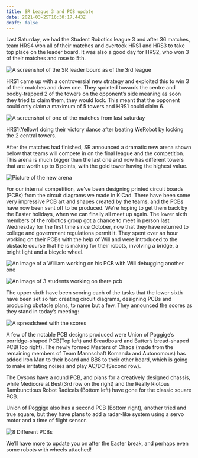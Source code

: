 ```yaml
---
title: SR League 3 and PCB update
date: 2021-03-25T16:30:17.443Z
draft: false
---
```

Last Saturday, we had the Student Robotics league 3 and after 36 matches, team HRS4 won all of their matches and overtook HRS1 and HRS3 to take top place on the leader board. It was also a good day for HRS2, who won 3 of their matches and rose to 5th.

![A screenshot of the SR leader bourd as of the 3rd league](/gallery/images/leader-bourd.png "The current leader bourd ")

HRS1 came up with a controversial new strategy and exploited this to win 3 of their matches and draw one. They sprinted towards the centre and booby-trapped 2 of the towers on the opponent’s side meaning as soon they tried to claim them, they would lock. This meant that the opponent could only claim a maximum of 5 towers and HRS1 could claim 6.

![A screenshot of one of the matches from last saturday](/gallery/images/werobots-vs-hrs1.png "HRS1 winning a match using the locking stratedgy ")

HRS1(Yellow) doing their victory dance after beating WeRobot by locking the 2 central towers.


After the matches had finished, SR announced a dramatic new arena shown below that teams will compete in on the final league and the competition. This arena is much bigger than the last one and now has different towers that are worth up to 8 points, with the gold tower having the highest value.

![Picture of the new arena](/gallery/images/arena.png "The new arena")

For our internal competition, we’ve been designing printed circuit boards (PCBs) from the circuit diagrams we made in KiCad. There have been some very impressive PCB art and shapes created by the teams, and the PCBs have now been sent off to be produced. We’re hoping to get them back by the Easter holidays, when we can finally all meet up again.
The lower sixth members of the robotics group got a chance to meet in person last Wednesday for the first time since October, now that they have returned to college and government regulations permit it. They spent over an hour working on their PCBs with the help of Will and were introduced to the obstacle course that he is making for their robots, involving a bridge, a bright light and a bicycle wheel.

![An image of a William working on his PCB with Will debugging another one](/gallery/images/will-talking-us-through-pcbs.png "Will looking through our pcb's socially distanced")

![An image of 3 students working on there pcb](/gallery/images/2-humans-and-an-alien.png "Alex, Aaron and Mathew")

The upper sixth have been scoring each of the tasks that the lower sixth have been set so far: creating circuit diagrams, designing PCBs and producing obstacle plans, to name but a few. They announced the scores as they stand in today’s meeting:

![A spreadsheet with the scores](/gallery/images/internal-comp.png "The current standings")

A few of the notable PCB designs produced were Union of Poggige’s porridge-shaped PCB(Top left) and Breadboard and Butter’s bread-shaped PCB(Top right). The newly formed Masters of Chaos (made from the remaining members of Team Mannschaft Komanda and Autonomous) has added Iron Man to their board and BB8 to their other board, which is going to make irritating noises and play AC/DC (Second row). 

The Dysons have a round PCB, and plans for a creatively designed chassis, while Mediocre at Best(3rd row on the right) and the Really Riotous Rambunctious Robot Radicals (Bottom left) have gone for the classic square PCB. 

Union of Poggige also has a second PCB (Bottom right), another tried and true square, but they have plans to add a radar-like system using a servo motor and a time of flight sensor.

![8 Different PCBs](/gallery/images/pcbs.png "All the PCB's")

We’ll have more to update you on after the Easter break, and perhaps even some robots with wheels attached!